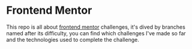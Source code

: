 # Frontend Mentor

This repo is all about [frontend mentor](https://www.frontendmentor.io/)
challenges, it's dived by branches named after its difficulty, you can find
which challenges I've made so far and the technologies used to complete the
challenge.
